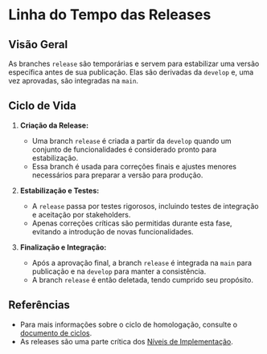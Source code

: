 # Linha do Tempo das Releases

## Visão Geral

As branches `release` são temporárias e servem para estabilizar uma versão específica antes de sua publicação. Elas são derivadas da `develop` e, uma vez aprovadas, são integradas na `main`.

## Ciclo de Vida

1. **Criação da Release:**
   - Uma branch `release` é criada a partir da `develop` quando um conjunto de funcionalidades é considerado pronto para estabilização.
   - Essa branch é usada para correções finais e ajustes menores necessários para preparar a versão para produção.

2. **Estabilização e Testes:**
   - A `release` passa por testes rigorosos, incluindo testes de integração e aceitação por stakeholders.
   - Apenas correções críticas são permitidas durante esta fase, evitando a introdução de novas funcionalidades.

3. **Finalização e Integração:**
   - Após a aprovação final, a branch `release` é integrada na `main` para publicação e na `develop` para manter a consistência.
   - A branch `release` é então deletada, tendo cumprido seu propósito.

## Referências

- Para mais informações sobre o ciclo de homologação, consulte o [documento de ciclos](./docs/pt-br/cycles/homologation.md).
- As releases são uma parte crítica dos [Níveis de Implementação](./docs/pt-br/levels/intermediate.md).

